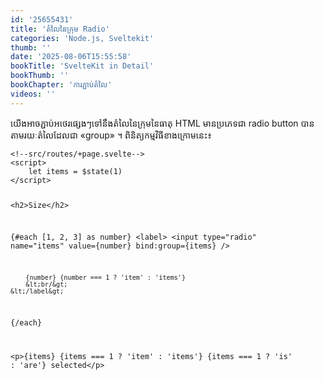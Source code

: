 ```yaml
---
id: '25655431'
title: 'តំលៃ​នៃក្រុម Radio'
categories: 'Node.js, Sveltekit'
thumb: ''
date: '2025-08-06T15:55:58'
bookTitle: 'SvelteKit in Detail'
bookThumb: ''
bookChapter: 'ការភ្ជាប់​តំលៃ'
videos: ''
---
```

<p>យើង​អាច​ភ្ជាប់​អថេរ​ផ្សេង​ៗ​ទៅ​នឹងតំលៃនៃ​ក្រុម​នៃ​ធាតុ HTML មាន​ប្រភេទ​ជា radio button បាន​តាម​រយៈ​តំលៃ​ដែល​ជា «group» ។ ពិនិត្យ​កម្មវិធី​ខាង​ក្រោម​​នេះ​៖</p><pre><code class="svelte">&lt;!--src/routes/+page.svelte--&gt;
&lt;script&gt;
    let items = $state(1)
&lt;/script&gt;

&lt;h2&gt;Size&lt;/h2&gt;

{#each [1, 2, 3] as number}
    &lt;label&gt;
        &lt;input
            type="radio"
            name="items"
            value={number}
            bind:group={items}
        /&gt;

        {number} {number === 1 ? 'item' : 'items'}
        &lt;br/&gt;
    &lt;/label&gt;
{/each}

&lt;p&gt;{items} {items === 1 ? 'item' : 'items'} {items === 1 ? 'is' : 'are'} selected&lt;/p&gt;</code></pre>